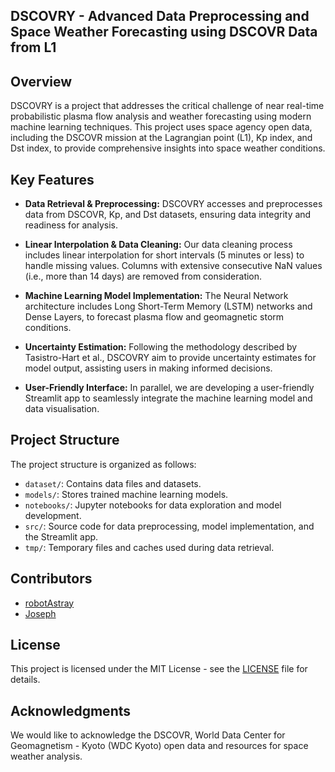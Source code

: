 ## **DSCOVRY - Advanced Data Preprocessing and Space Weather Forecasting using DSCOVR Data from L1**

## Overview

DSCOVRY is a project that addresses the critical challenge of near real-time probabilistic plasma flow analysis and weather forecasting using modern machine learning techniques. This project uses space agency open data, including the DSCOVR mission at the Lagrangian point (L1), Kp index, and Dst index, to provide comprehensive insights into space weather conditions.

## Key Features

- **Data Retrieval & Preprocessing:** DSCOVRY accesses and preprocesses data from DSCOVR, Kp, and Dst datasets, ensuring data integrity and readiness for analysis.

- **Linear Interpolation & Data Cleaning:** Our data cleaning process includes linear interpolation for short intervals (5 minutes or less) to handle missing values. Columns with extensive consecutive NaN values (i.e., more than 14 days) are removed from consideration.

- **Machine Learning Model Implementation:** The Neural Network architecture includes Long Short-Term Memory (LSTM) networks and Dense Layers, to forecast plasma flow and geomagnetic storm conditions.

- **Uncertainty Estimation:** Following the methodology described by Tasistro-Hart et al., DSCOVRY aim to provide uncertainty estimates for model output, assisting users in making informed decisions.

- **User-Friendly Interface:** In parallel, we are developing a user-friendly Streamlit app to seamlessly integrate the machine learning model and data visualisation.


## Project Structure

The project structure is organized as follows:

- `dataset/`: Contains data files and datasets.
- `models/`: Stores trained machine learning models.
- `notebooks/`: Jupyter notebooks for data exploration and model development.
- `src/`: Source code for data preprocessing, model implementation, and the Streamlit app.
- `tmp/`: Temporary files and caches used during data retrieval.

## Contributors

- [robotAstray](https://github.com/robotastray)
- [Joseph](https://github.com/3aunuggets)

## License

This project is licensed under the MIT License - see the [LICENSE](https://github.com/robotAstray/DSCOVR-plasma-analysis/blob/development/LICENSE) file for details.

## Acknowledgments

We would like to acknowledge the DSCOVR, World Data Center for Geomagnetism - Kyoto (WDC Kyoto) open data and resources for space weather analysis.

